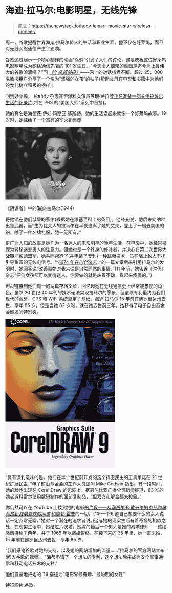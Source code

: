 # 海迪·拉马尔:电影明星，无线先锋

> 原文：<https://thenewstack.io/hedy-lamarr-movie-star-wireless-pioneer/>

周一，谷歌提醒世界海迪·拉马尔惊人的生活和职业生涯，他不仅在好莱坞，而且对无线网络通信产生了影响。

谷歌通过展示一个精心制作的动画“涂鸦”引发了人们的讨论，这是庆祝这位好莱坞电影明星成为网络通信先驱的 101 岁生日。"今天令人惊叹的动画是迄今为止最伟大的谷歌涂鸦吗？"问 *[《华盛顿邮报》](https://www.washingtonpost.com/news/comic-riffs/wp/2015/11/09/actor-inventor-hedy-lamarr-is-todays-stunning-animation-the-greatest-google-doodle-yet/)*——网上的对话持续不断。超过 25，000 名脸书用户分享了一个名为“坚强的女孩”的帖子(帮助父母在电影和书籍中为他们的女儿树立积极的榜样)。

回到好莱坞， *Variety* 杂志甚至爆料女演员苏珊·萨拉登[正在准备一部关于拉玛尔生活的纪录片](http://variety.com/2015/film/news/hedy-lamarr-documentary-susan-sarandon-1201636562/)(将在 PBS 的“美国大师”系列中首播)。

她的真名是海德薇·伊娃·玛丽亚·基斯勒，她的生活读起来就像一个好莱坞故事。19 岁时，她嫁给了一个富有的军火销售商

[![Hedy Lamarr in The Conspirators (1944)](img/7d900477903d47dbd3f0c21d10976868.png)](https://commons.wikimedia.org/wiki/File:Hedy_Lamarr_in_The_Conspirators.jpg)

《阴谋者》中的海迪·拉马尔(1944)

将她锁在他们城堡的家中(根据她在维基百科上的条目)。他补充说，他后来向纳粹出售武器，而“生为犹太人的拉马尔在半夜逃离了她的丈夫，登上了一艘去美国的船，除了一件名牌礼服，她一无所有。”

更广为人知的故事是她作为一名迷人的电影明星的晚年生活，在电影中，她经常被视为转移迷恋男人的注意力。但她也是一个终身的修补者，并决心在第二次世界大战期间帮助盟军，她共同创造了(并申请了专利)一种跳频技术，旨在阻止敌人干扰引导鱼雷的无线电信号。当[1974 年在*时代*杂志](http://time.com/vault/issue/1974-02-18/page/64/)上的一篇文章后来引用拉马尔的发明时，她回答说“改善事物对我来说是自然而然的事情。”(11 年前，她告诉《时代》杂志“任何女孩都可以变得迷人。你要做的就是站着不动，看起来傻傻的。”)

*时间*链接到他们周一的两篇存档文章，回忆起她在无线通信史上经常被忽视的角色。虽然 20 世纪 40 年代的技术无法实现拉马尔的愿景，但这项专利最终为我们现代的蓝牙、GPS 和 WiFi 系统奠定了基础。海迪·拉马尔 15 年前在佛罗里达州去世，享年 85 岁。但是当她 82 岁时，就在她去世前三年，她获得了电子自由基金会颁发的特别奖。

[![Heddy Lamarr on the box of Corel Draw 9](img/5137837aabbe24bb284767bda9320f56.png)](https://thenewstack.io/wp-content/uploads/2015/11/Lamarr_Corell.jpg)

“具有讽刺意味的是，他们在半个世纪前开发的这个捍卫民主的工具承诺在 21 世纪扩展民主，”电子前沿基金会的工作人员顾问 Mike Godwin 指出。有一段时间，她的脸也出现在 Corel Draw 的包装上。据哥伦比亚广播公司新闻报道，83 岁的她起诉科雷尔使用数码制作的面部复制品[，“但双方和解金额未披露。”](http://www.cbsnews.com/pictures/hedy-lamarr-inventor-of-wifi/35/)

你仍然可以在 YouTube 上找到她的电影[的片段——从塞西尔·B·戴米尔的*参孙和黛利拉*到*我最喜欢的间谍*](https://www.youtube.com/watch?v=OgRd83e38hk) [和鲍勃·霍普](https://www.youtube.com/watch?v=wBQXzoS_cY8#t=2m02s)的一切。(“听一个知道自己想要什么的女人说话一定非常无聊，”她对一个潜在的追求者说。)这与她的现实生活有着奇怪的相似之处，在现实生活中，她结过六次婚。她嫁的最后一个男人是她的离婚律师——这段感情持续了两年，并于 1965 年以离婚告终。在接下来的 35 年里，她一直未婚，15 年前在佛罗里达州去世，享年 85 岁。

“我们感谢谷歌对她的支持，以及她的网站增加的流量……”拉马尔的官方网站宣布(嵌入谷歌的视频)。"海蒂申请了一个想法的专利，这个想法后来成为安全军事通信和移动电话技术的支柱."

他们自豪地把她的 T9 描述为“电影界最有趣、最聪明的女性”

特征图片:谷歌。

<svg xmlns:xlink="http://www.w3.org/1999/xlink" viewBox="0 0 68 31" version="1.1"><title>Group</title> <desc>Created with Sketch.</desc></svg>